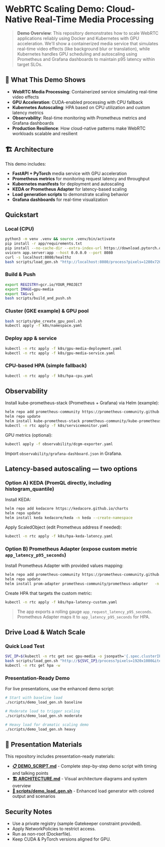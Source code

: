 # WebRTC Scaling Demo: Cloud-Native Real-Time Media Processing

> **Demo Overview**: This repository demonstrates how to scale WebRTC applications reliably using Docker and Kubernetes with GPU acceleration. We'll show a containerized media service that simulates real-time video effects (like background blur or translation), while Kubernetes handles GPU scheduling and autoscaling using Prometheus and Grafana dashboards to maintain p95 latency within target SLOs.

## 🎯 What This Demo Shows

- **WebRTC Media Processing**: Containerized service simulating real-time video effects
- **GPU Acceleration**: CUDA-enabled processing with CPU fallback
- **Kubernetes Autoscaling**: HPA based on CPU utilization and custom latency metrics
- **Observability**: Real-time monitoring with Prometheus metrics and Grafana dashboards
- **Production Resilience**: How cloud-native patterns make WebRTC workloads scalable and resilient

## 🏗️ Architecture

This demo includes:
- **FastAPI + PyTorch** media service with GPU acceleration
- **Prometheus metrics** for monitoring request latency and throughput
- **Kubernetes manifests** for deployment and autoscaling
- **KEDA or Prometheus Adapter** for latency-based scaling
- **Load generation scripts** to demonstrate scaling behavior
- **Grafana dashboards** for real-time visualization

## Quickstart

### Local (CPU)
```bash
python3 -m venv .venv && source .venv/bin/activate
pip install -r app/requirements.txt
pip install --no-cache-dir --extra-index-url https://download.pytorch.org/whl/cpu torch==2.3.1
uvicorn app.server:app --host 0.0.0.0 --port 8080
curl -s localhost:8080/healthz
bash scripts/load_gen.sh "http://localhost:8080/process?pixels=1280x720&iters=5" 20 200
```

### Build & Push
```bash
export REGISTRY=gcr.io/YOUR_PROJECT
export IMAGE=gpu-media
export TAG=v1
bash scripts/build_and_push.sh
```

### Cluster (GKE example) & GPU pool
```bash
bash scripts/gke_create_gpu_pool.sh
kubectl apply -f k8s/namespace.yaml
```

### Deploy app & service
```bash
kubectl -n rtc apply -f k8s/gpu-media-deployment.yaml
kubectl -n rtc apply -f k8s/gpu-media-service.yaml
```

### CPU-based HPA (simple fallback)
```bash
kubectl -n rtc apply -f k8s/hpa-cpu.yaml
```

## Observability

Install kube-prometheus-stack (Prometheus + Grafana) via Helm (example):
```bash
helm repo add prometheus-community https://prometheus-community.github.io/helm-charts
helm repo update
helm install kube-prometheus-stack prometheus-community/kube-prometheus-stack -n monitoring --create-namespace
kubectl -n rtc apply -f k8s/servicemonitor.yaml
```

GPU metrics (optional):
```bash
kubectl apply -f observability/dcgm-exporter.yaml
```

Import `observability/grafana-dashboard.json` in Grafana.

## Latency-based autoscaling — two options

### Option A) **KEDA** (PromQL directly, including histogram_quantile)
Install KEDA:
```bash
helm repo add kedacore https://kedacore.github.io/charts
helm repo update
helm install keda kedacore/keda -n keda --create-namespace
```

Apply ScaledObject (edit Prometheus address if needed):
```bash
kubectl -n rtc apply -f k8s/hpa-keda-latency.yaml
```

### Option B) **Prometheus Adapter** (expose custom metric `app_latency_p95_seconds`)
Install Prometheus Adapter with provided values mapping:
```bash
helm repo add prometheus-community https://prometheus-community.github.io/helm-charts
helm repo update
helm install prom-adapter prometheus-community/prometheus-adapter   -n monitoring   -f observability/prometheus-adapter-values.yaml
```

Create HPA that targets the custom metric:
```bash
kubectl -n rtc apply -f k8s/hpa-latency-custom.yaml
```

> The app exports a rolling gauge `app_request_latency_p95_seconds`. Prometheus Adapter maps it to `app_latency_p95_seconds` for HPA.

## Drive Load & Watch Scale

### Quick Load Test
```bash
SVC_IP=$(kubectl -n rtc get svc gpu-media -o jsonpath='{.spec.clusterIP}')
bash scripts/load_gen.sh "http://${SVC_IP}/process?pixels=1920x1080&iters=10" 40 800
kubectl -n rtc get hpa -w
```

### Presentation-Ready Demo
For live presentations, use the enhanced demo script:
```bash
# Start with baseline load
./scripts/demo_load_gen.sh baseline

# Moderate load to trigger scaling
./scripts/demo_load_gen.sh moderate  

# Heavy load for dramatic scaling demo
./scripts/demo_load_gen.sh heavy
```

## 🎤 Presentation Materials

This repository includes presentation-ready materials:

- **[📋 DEMO_SCRIPT.md](DEMO_SCRIPT.md)** - Complete step-by-step demo script with timing and talking points
- **[🏗️ ARCHITECTURE.md](ARCHITECTURE.md)** - Visual architecture diagrams and system overview  
- **[🎯 scripts/demo_load_gen.sh](scripts/demo_load_gen.sh)** - Enhanced load generator with colored output and scenarios

## Security Notes
- Use a private registry (sample Gatekeeper constraint provided).
- Apply NetworkPolicies to restrict access.
- Run as non-root (Dockerfile).
- Keep CUDA & PyTorch versions aligned for GPU.
